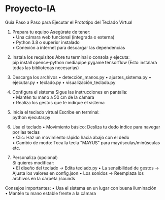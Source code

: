 # Proyecto-IA

Guía Paso a Paso para Ejecutar el Prototipo del Teclado Virtual 

1. Prepara tu equipo 
Asegúrate de tener:  
•	Una cámara web funcional (integrada o externa)  
•	Python 3.8 o superior instalado  
•	Conexión a internet para descargar las dependencias  
2. Instala los requisitos
Abre tu terminal o consola y ejecuta:  
pip install opencv-python mediapipe pygame tensorflow  (Esto instalará todas las bibliotecas necesarias)  
3. Descarga los archivos 
•	detección_manos.py
•	ajustes_sistema.py
•	ejecutar.py
•	teclado.py
•	visualización_teclado.py 
5. Configura el sistema 
Sigue las instrucciones en pantalla:  
• Mantén tu mano a 50 cm de la cámara  
• Realiza los gestos que te indique el sistema  
6. Inicia el teclado virtual
Escribe en terminal:  
python ejecutar.py

7. Usa el teclado
•	Movimiento básico:  Desliza tu dedo índice para navegar por las teclas  
•	Clic: Haz un movimiento rápido hacia abajo con el dedo  
•	Cambio de modo: Toca la tecla "MAYUS" para mayúsculas/minúsculas etc. 

8. Personaliza (opcional)  
Si quieres modificar:  
•	El diseño del teclado → Edita teclado.py 
•	La sensibilidad de gestos → Ajusta los valores en config.json 
•	Los sonidos → Reemplaza los archivos en la carpeta /sounds

Consejos importantes:
•	Usa el sistema en un lugar con buena iluminación  
•	Mantén tu mano estable frente a la cámara  

